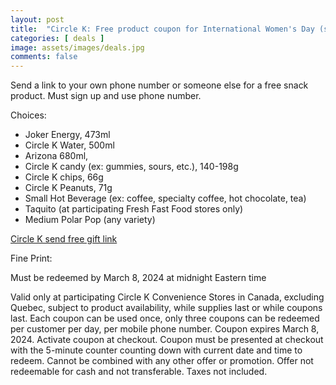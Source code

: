 ```yaml
---
layout: post
title:  "Circle K: Free product coupon for International Women's Day (sent to mobile phone/app). Coupon expires March 8, 2024"
categories: [ deals ]
image: assets/images/deals.jpg
comments: false
---
```


Send a link to your own phone number or someone else for a free snack product.  Must sign up and use phone number.

Choices:
- Joker Energy, 473ml
- Circle K Water, 500ml
- Arizona 680ml,
- Circle K candy (ex: gummies, sours, etc.), 140-198g
- Circle K chips, 66g
- Circle K Peanuts, 71g
- Small Hot Beverage (ex: coffee, specialty coffee, hot chocolate, tea)
- Taquito (at participating Fresh Fast Food stores only)
- Medium Polar Pop (any variety)


[Circle K send free gift link](https://ii.circlek.coupons/inspire-inclusion)

Fine Print:

Must be redeemed by March 8, 2024 at midnight Eastern time

Valid only at participating Circle K Convenience Stores in Canada, excluding Quebec, subject to product availability, while supplies last or while coupons last. Each coupon can be used once, only three coupons can be redeemed per customer per day, per mobile phone number. Coupon expires March 8, 2024. Activate coupon at checkout. Coupon must be presented at checkout with the 5-minute counter counting down with current date and time to redeem. Cannot be combined with any other offer or promotion. Offer not redeemable for cash and not transferable. Taxes not included.